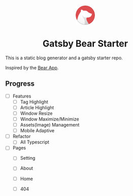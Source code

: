 <p align="center">
  <a href="https://www.gatsbyjs.org">
    <img alt="Gatsby" src="./src/assets/bear-logo.svg" width="60" />
  </a>
</p>
<h1 align="center">
  Gatsby Bear Starter
</h1>

This is a static blog generator and a gatsby starter repo.

Inspired by the [Bear App](https://bear.app/).

## Progress

- [ ] Features
  - [ ] Tag Highlight
  - [ ] Article Highlight
  - [ ] Window Resize
  - [ ] Window Maximize/Minimize
  - [ ] Assets(Image) Management
  - [ ] Mobile Adaptive
- [ ] Refactor
  - [ ] All Typescript
- [ ] Pages
  - [ ] Setting
  - [ ] About
  - [ ] Home
  - [ ] 404

